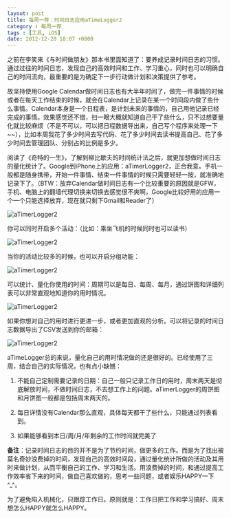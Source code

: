 ```yaml
---
layout: post
title: 每周一荐：时间日志应用aTimeLogger2
category : 每周一荐
tags : [工具, iOS]
date: 2012-12-20 18:07 +0800
---
```


之前在李笑来《与时间做朋友》那本书里面知道了：要养成记录时间日志的习惯。通过过往的时间日志，发现自己的高效时间和工作、学习重心，同时也可以明确自己的时间流向，最重要的是为确定下一步行动做计划和决策提供了参考。

故坚持使用Google Calendar做时间日志也有大半年时间了，做完一件事情的时候或者在每天工作结束的时候，就会在Calendar上记录在某一个时间段内做了些什么事情。Calendar本身是一个日程表，是计划未来的事情的，自己用他记录已经完成的事情。效果感觉还不错，扫一眼大概就知道自己干了些什么，只不过想要量化就比较麻烦（不是不可以，可以把日程数据导出来，自己写个程序来处理一下~~），比如本周我花了多少时间去写代码、花了多少时间去读书提高自己、花了多少时间去管理团队、分别占的比例是多少。

阅读了《奇特的一生》，了解到柳比歇夫的时间统计法之后，就更加想做时间日志的量化统计了。Google到iPhone上的应用：aTimerLogger2，正合我意。手机一般都是随身携带，开始一件事情、结束一件事情的时候只需要轻轻一按，就准确地记录下了。（BTW：放弃Calendar做时间日志有一个比较重要的原因就是GFW，手机、电脑上的翻墙代理切换来切换去感觉很不爽啊，Google比较好用的应用一个一个只能选择放弃，现在就只剩下Gmail和Reader了）

![aTimerLogger2](/images/2012-12-20-1.jpg)

你可以同时开启多个活动：（比如：乘坐飞机的时候同时也可以读书）

![aTimerLogger2](/images/2012-12-20-2.jpg)

当你的活动比较多的时候，也可以开启分组功能：

![aTimerLogger2](/images/2012-12-20-3.jpg)

可以统计、量化你使用的时间：周期可以是每日、每周、每月，通过饼图和详细列表可以非常直观地知道你的用时情况。

![aTimerLogger2](/images/2012-12-20-4.jpg)

如果你想对自己的用时进行更进一步，或者更加直观的分析。可以将记录的时间日志数据导出了CSV发送到你的邮箱：

![aTimerLogger2](/images/2012-12-20-5.jpg)

aTimeLogger总的来说，量化自己的用时情况做的还是很好的。已经使用了三周，结合自己的实际情况，也有点小缺憾：

1. 不能自己定制需要记录的日期：自己一般只记录工作日的用时，周末两天是彻底解放时间，不做时间日志，不去想工作上的问题。aTimerLogger的周饼图和月饼图一般都是包括周末两天的。

2. 每日详情没有Calendar那么直观，具体每天都干了些什么，只能通过列表看到。

3. 如果能够看到本日/周/月/年剩余的工作时间就完美了

**备注**：记录时间日志的目的并不是为了节约时间，做更多的工作。而是为了找出被莫名奇妙浪费掉的时间，发现自己的高效时间段，通过量化统计所做的活动及其用时来做计划，从而平衡自己的工作、学习和生活。用浪费掉的时间，和通过提高工作效率省下来的时间，做自己喜欢做的，思考一些问题，或者娱乐HAPPY一下^_^。

为了避免陷入机械化，只跟踪工作日。原则就是：工作日把工作和学习搞好、周末想怎么HAPPY就怎么HAPPY。

